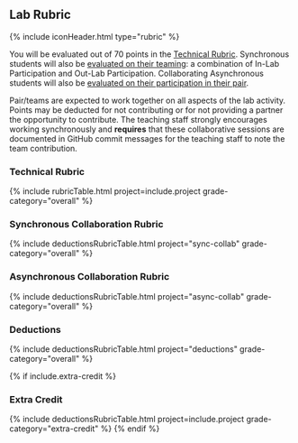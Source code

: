 ## Lab Rubric
{% include iconHeader.html type="rubric" %}

You will be evaluated out of 70 points in the [Technical Rubric](#technical-rubric).  Synchronous students will also be [evaluated on their teaming](#synchronous-collaboration-rubric): a combination of In-Lab Participation and Out-Lab Participation.  Collaborating Asynchronous students will also be [evaluated on their participation in their pair](#asynchronous-collaboration-rubric).  

Pair/teams are expected to work together on all aspects of the lab activity.  Points may be deducted for not contributing or for not providing a partner the opportunity to contribute.  The teaching staff strongly encourages working synchronously and **requires** that these collaborative sessions are documented in GitHub commit messages for the teaching staff to note the team contribution.

### Technical Rubric
{% include rubricTable.html project=include.project grade-category="overall" %} 

### Synchronous Collaboration Rubric
{% include deductionsRubricTable.html project="sync-collab" grade-category="overall" %} 

### Asynchronous Collaboration Rubric
{% include deductionsRubricTable.html project="async-collab" grade-category="overall" %} 

### Deductions
{% include deductionsRubricTable.html project="deductions" grade-category="overall" %}

{% if include.extra-credit %}
### Extra Credit
{% include deductionsRubricTable.html project=include.project grade-category="extra-credit" %}
{% endif %}